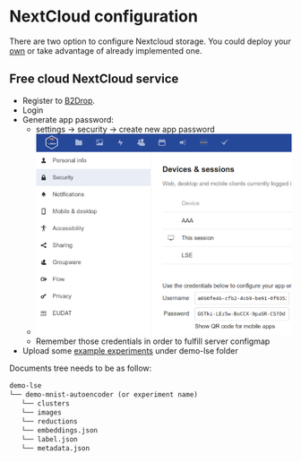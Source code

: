 # NextCloud configuration
There are two option to configure Nextcloud storage.
You could deploy your [own](https://nextcloud.com/) or take advantage of already implemented one.

## Free cloud NextCloud service 
- Register to [B2Drop](https://marketplace.eosc-portal.eu/services/b2drop).
- Login
- Generate app password:
  - settings -> security -> create new app password
  - ![nc_configs](../media/nextcloud_config.png)
  - Remember those credentials in order to fulfill server configmap
- Upload some [example experiments](../lse-demo.zip) under demo-lse folder

Documents tree needs to be as follow:
```
demo-lse
└── demo-mnist-autoencoder (or experiment name)
   └── clusters
   └── images
   └── reductions
   └── embeddings.json
   └── label.json
   └── metadata.json
```